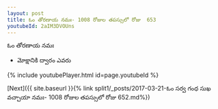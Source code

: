 ```yaml
---
layout: post
title: ఓం తోరణాయ నమః- 1008 రోజుల తపస్సులో రోజు  653
youtubeId: 2aIM3DVOUns
---
```

 
 
 ఓం తోరణాయ నమః  
 
 -  మోక్షానికి ద్వారం ఎవరు 
 
  
 
  
 
 
 
 
 
 


{% include youtubePlayer.html id=page.youtubeId %}
 
[Next]({{ site.baseurl }}{% link  split1/_posts/2017-03-21-ఓం సర్వ గంధ సుఖ వచ్చాయా నమః- 1008 రోజుల తపస్సులో రోజు  652.md%})
 
